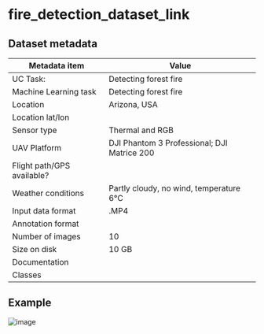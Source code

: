 # fire_detection_dataset_link


## Dataset metadata
| Metadata item | Value |
| ---- | ---- | 
| UC Task: | Detecting forest fire |
| Machine Learning task | Detecting forest fire |
| Location | Arizona, USA |
| Location lat/lon |  | 
| Sensor  type | Thermal and RGB | 
| UAV Platform | DJI Phantom 3 Professional; DJI Matrice 200 | 
| Flight path/GPS available? | |
| Weather conditions | Partly cloudy, no wind, temperature 6°C | 
| Input data format | .MP4 | 
| Annotation format | |
| Number of images | 10 | 
| Size on disk | 10 GB |
| Documentation | |
| Classes | | 

## Example

![image](https://ieee-dataport.org/sites/default/files/dataset_intro.jpg)
